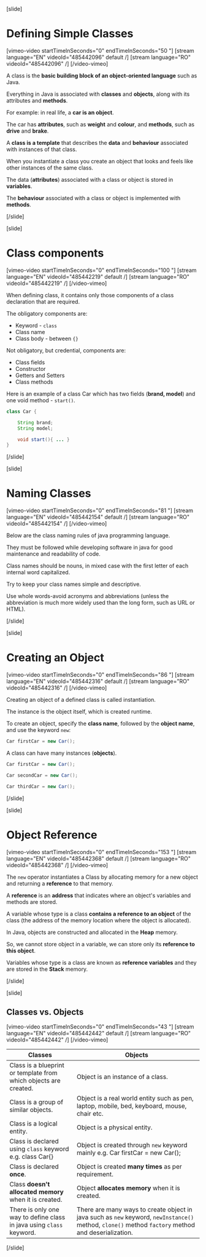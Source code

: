 [slide]

# Defining Simple Classes

[vimeo-video startTimeInSeconds="0" endTimeInSeconds="50 "]
[stream language="EN" videoId="485442096" default /]
[stream language="RO" videoId="485442096"  /]
[/video-vimeo]

A class is the **basic building block of an object-oriented language** such as Java.

Everything in Java is associated with **classes** and **objects**, along with its attributes and **methods**. 

For example: in real life, a **car is an object**. 

The car has **attributes**, such as **weight** and **colour**, and **methods**, such as **drive** and **brake**.

A **class is a template** that describes the **data** and **behaviour** associated with instances of that class.

When you instantiate a class you create an object that looks and feels like other instances of the same class. 

The data (**attributes**) associated with a class or object is stored in **variables**. 

The **behaviour** associated with a class or object is implemented with **methods**. 

[/slide]

[slide]

# Class components

[vimeo-video startTimeInSeconds="0" endTimeInSeconds="100 "]
[stream language="EN" videoId="485442219" default /]
[stream language="RO" videoId="485442219"  /]
[/video-vimeo]

When defining class, it contains only those components of a class declaration that are required.

The obligatory components are:

- Keyword - `class`
- Class name
- Class body - between `{}`

Not obligatory, but credential, components are:

- Class fields
- Constructor
- Getters and Setters
- Class methods

Here is an example of a class Car which has two fields (**brand, model**) and one void method - `start()`.

```java
class Car {

    String brand;
    String model;

    void start(){ ... }
}
```
[/slide]

[slide]
# Naming Classes

[vimeo-video startTimeInSeconds="0" endTimeInSeconds="81 "]
[stream language="EN" videoId="485442154" default /]
[stream language="RO" videoId="485442154"  /]
[/video-vimeo]

Below are the class naming rules of java programming language. 

They must be followed while developing software in java for good maintenance and readability of code. 

Class names should be nouns, in mixed case with the first letter of each internal word capitalized. 

Try to keep your class names simple and descriptive. 

Use whole words-avoid acronyms and abbreviations (unless the abbreviation is much more widely used than the long form, such as URL or HTML).

[/slide]

[slide]
# Creating an Object

[vimeo-video startTimeInSeconds="0" endTimeInSeconds="86 "]
[stream language="EN" videoId="485442316" default /]
[stream language="RO" videoId="485442316"  /]
[/video-vimeo]

Creating an object of a defined class is called instantiation.

The instance is the object itself, which is created runtime.

To create an object, specify the **class name**, followed by the **object name**, and use the keyword `new`:

```java
Car firstCar = new Car();
```

A class can have many instances (**objects**).

```java
Car firstCar = new Car();

Car secondCar = new Car();

Car thirdCar = new Car();
```
[/slide]

[slide]
# Object Reference

[vimeo-video startTimeInSeconds="0" endTimeInSeconds="153 "]
[stream language="EN" videoId="485442368" default /]
[stream language="RO" videoId="485442368"  /]
[/video-vimeo]

The `new` operator instantiates a Class by allocating memory for a new object and returning a **reference** to that memory. 

A **reference** is an **address** that indicates where an object's variables and methods are stored.

A variable whose type is a class **contains a reference to an object** of the class (the address of the memory location where the object is allocated).

In Java, objects are constructed and allocated in the **Heap** memory.

So, we cannot store object in a variable, we can store only its **reference to this object**.

Variables whose type is a class are known as **reference variables** and they are stored in the **Stack** memory.

[/slide]

[slide]
## Classes vs. Objects

[vimeo-video startTimeInSeconds="0" endTimeInSeconds="43 "]
[stream language="EN" videoId="485442442" default /]
[stream language="RO" videoId="485442442"  /]
[/video-vimeo]

| Classes | Objects |
| --- | --- |
| Class is a blueprint or template from which objects are created. | Object is an instance of a class. |
| Class is a group of similar objects. | Object is a real world entity such as pen, laptop, mobile, bed, keyboard, mouse, chair etc. |
| Class is a logical entity. | Object is a physical entity. |
| Class is declared using `class` keyword e.g. class Car{} | Object is created through `new` keyword mainly e.g. Car firstCar = new Car(); |
| Class is declared **once**. | Object is created **many times** as per requirement. | 
| Class **doesn't allocated memory** when it is created. | Object **allocates memory** when it is created. |
| There is only one way to define class in java using `class` keyword. | There are many ways to create object in java such as `new` keyword, `newInstance()` method, `clone()` method `factory` method and deserialization. |
[/slide]

